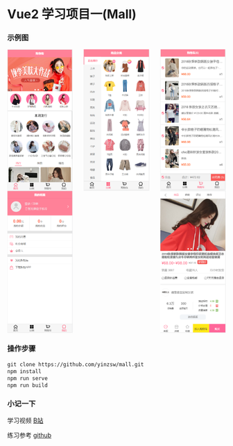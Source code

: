 # Vue2 学习项目一(Mall)
### 示例图
<div style="display: flex; flex-wrap: wrap; justify-content: space-between">
<img src="https://raw.githubusercontent.com/yinzsw/mall/main/README/home.png" width="30%" title="home.Vue示例图">
<img src="https://raw.githubusercontent.com/yinzsw/mall/main/README/category.png" width="30%" title="category.Vue示例图">
<img src="https://raw.githubusercontent.com/yinzsw/mall/main/README/cart.png" width="30%" title="cart.Vue示例图">
<img src="https://raw.githubusercontent.com/yinzsw/mall/main/README/profile.png" width="30%" title="profile.Vue示例图">
<img src="https://raw.githubusercontent.com/yinzsw/mall/main/README/detail.png" width="30%" title="detail.Vue示例图">
</div>

### 操作步骤
```
git clone https://github.com/yinzsw/mall.git
npm install
npm run serve
npm run build
```

### 小记一下
学习视频 [B站](https://www.bilibili.com/video/BV15741177Eh)

练习参考 [github](https://github.com/coderwhy/HYMall)

